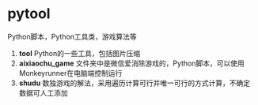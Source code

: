 pytool
======

Python脚本，Python工具类，游戏算法等

1. **tool** Python的一些工具，包括图片压缩
2. **aixiaochu_game** 文件夹中是微信爱消除游戏的，Python脚本，可以使用Monkeyrunner在电脑端控制运行
3. **shudu** 数独游戏的解法，采用遍历计算可行并唯一可行的方式计算，不确定数据可人工添加

